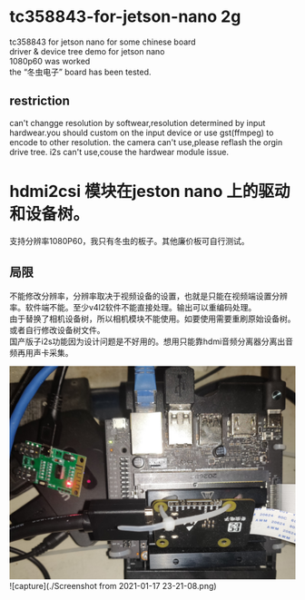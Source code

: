 # tc358843-for-jetson-nano 2g
tc358843 for jetson nano for some chinese board  
driver & device tree demo for jetson nano  
1080p60 was worked  
the “冬虫电子” board has been tested.
## restriction  
can't changge resolution by softwear,resolution determined by input hardwear.you should custom on the input device or use gst(ffmpeg) to encode to other resolution.
the camera can't use,please reflash the orgin drive tree.
i2s can't use,couse the hardwear module issue.  


# hdmi2csi 模块在jeston nano 上的驱动和设备树。
支持分辨率1080P60，我只有冬虫的板子。其他廉价板可自行测试。
## 局限
不能修改分辨率，分辨率取决于视频设备的设置，也就是只能在视频端设置分辨率。软件端不能。至少v4l2软件不能直接处理。输出可以重编码处理。  
由于替换了相机设备树，所以相机模块不能使用。如要使用需要重刷原始设备树。或者自行修改设备树文件。  
国产版子i2s功能因为设计问题是不好用的。想用只能靠hdmi音频分离器分离出音频再用声卡采集。  

![module](./4096-3072.jpg)  
![capture](./Screenshot from 2021-01-17 23-21-08.png)  
